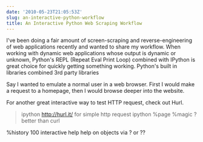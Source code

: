 ```yaml
---
date: '2010-05-23T21:05:53Z'
slug: an-interactive-python-workflow
title: An Interactive Python Web Scraping Workflow
---
```


I've been doing a fair amount of screen-scraping and reverse-engineering of web applications recently and wanted to share my workflow. When working with dynamic web applications whose output is dynamic or unknown, Python's REPL (Repeat Eval Print Loop) combined with IPython is great choice for quickly getting something working. Python's built in libraries combined 3rd party libraries 

Say I wanted to emulate a normal user in a web browser. First I would make a request to a homepage, then I would browse deeper into the website.

For another great interactive way to test HTTP request, check out Hurl.


>ipython
   http://hurl.it/ for simple http request
   ipython %page
   %magic
   ?
   better than curl

%history 100
interactive help
help on objects via ? or ??

